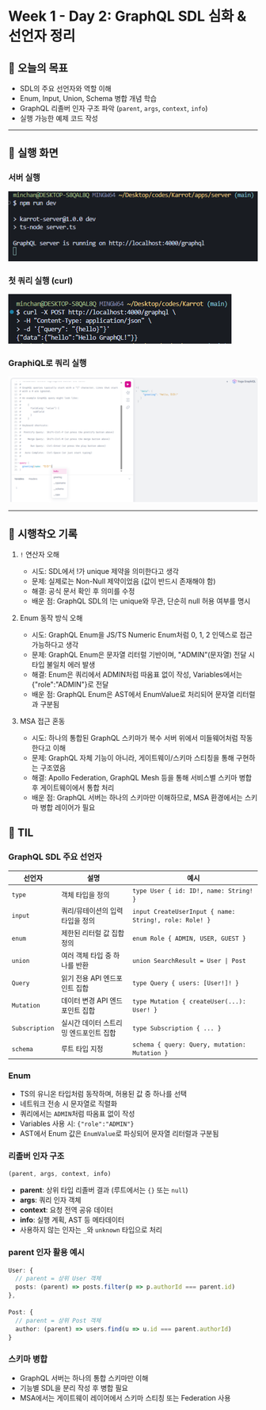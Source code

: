 # Week 1 - Day 2: GraphQL SDL 심화 & 선언자 정리

## 🎯 오늘의 목표
- SDL의 주요 선언자와 역할 이해
- Enum, Input, Union, Schema 병합 개념 학습
- GraphQL 리졸버 인자 구조 파악 (`parent`, `args`, `context`, `info`)
- 실행 가능한 예제 코드 작성

---

## 📸 실행 화면
### 서버 실행
![server-run](./images/server-run.png)

### 첫 쿼리 실행 (curl)
![curl-hello](./images/curl-hello.png)

### GraphiQL로 쿼리 실행
![graphi-greeting](./images/grahpi-greeting.png) 

---

## 🐛 시행착오 기록
1. `!` 연산자 오해
    - 시도: SDL에서 !가 unique 제약을 의미한다고 생각
    - 문제: 실제로는 Non-Null 제약이었음 (값이 반드시 존재해야 함)
    - 해결: 공식 문서 확인 후 의미를 수정
    - 배운 점: GraphQL SDL의 !는 unique와 무관, 단순히 null 허용 여부를 명시

2. Enum 동작 방식 오해
    - 시도: GraphQL Enum을 JS/TS Numeric Enum처럼 0, 1, 2 인덱스로 접근 가능하다고 생각
    - 문제: GraphQL Enum은 문자열 리터럴 기반이며, "ADMIN"(문자열) 전달 시 타입 불일치 에러 발생
    - 해결: Enum은 쿼리에서 ADMIN처럼 따옴표 없이 작성, Variables에서는 {"role":"ADMIN"}로 전달
    - 배운 점: GraphQL Enum은 AST에서 EnumValue로 처리되어 문자열 리터럴과 구분됨

3. MSA 접근 혼동
    - 시도: 하나의 통합된 GraphQL 스키마가 복수 서버 위에서 미들웨어처럼 작동한다고 이해
    - 문제: GraphQL 자체 기능이 아니라, 게이트웨이/스키마 스티칭을 통해 구현하는 구조였음
    - 해결: Apollo Federation, GraphQL Mesh 등을 통해 서비스별 스키마 병합 후 게이트웨이에서 통합 처리
    - 배운 점: GraphQL 서버는 하나의 스키마만 이해하므로, MSA 환경에서는 스키마 병합 레이어가 필요




## 📌 TIL
### GraphQL SDL 주요 선언자
| 선언자 | 설명 | 예시 |
|--------|------|------|
| `type` | 객체 타입을 정의 | `type User { id: ID!, name: String! }` |
| `input` | 쿼리/뮤테이션의 입력 타입을 정의 | `input CreateUserInput { name: String!, role: Role! }` |
| `enum` | 제한된 리터럴 값 집합 정의 | `enum Role { ADMIN, USER, GUEST }` |
| `union` | 여러 객체 타입 중 하나를 반환 | `union SearchResult = User \| Post` |
| `Query` | 읽기 전용 API 엔드포인트 집합 | `type Query { users: [User!]! }` |
| `Mutation` | 데이터 변경 API 엔드포인트 집합 | `type Mutation { createUser(...): User! }` |
| `Subscription` | 실시간 데이터 스트리밍 엔드포인트 집합 | `type Subscription { ... }` |
| `schema` | 루트 타입 지정 | `schema { query: Query, mutation: Mutation }` |


### Enum
- TS의 유니온 타입처럼 동작하며, 허용된 값 중 하나를 선택
- 네트워크 전송 시 문자열로 직렬화
- 쿼리에서는 `ADMIN`처럼 따옴표 없이 작성
- Variables 사용 시: `{"role":"ADMIN"}`
- AST에서 Enum 값은 `EnumValue`로 파싱되어 문자열 리터럴과 구분됨

### 리졸버 인자 구조
```ts
(parent, args, context, info)
```
- **parent**: 상위 타입 리졸버 결과 (루트에서는 `{}` 또는 `null`)
- **args**: 쿼리 인자 객체
- **context**: 요청 전역 공유 데이터
- **info**: 실행 계획, AST 등 메타데이터
- 사용하지 않는 인자는 `_`와 `unknown` 타입으로 처리

### parent 인자 활용 예시
```ts
User: {
  // parent = 상위 User 객체
  posts: (parent) => posts.filter(p => p.authorId === parent.id)
},

Post: {
  // parent = 상위 Post 객체
  author: (parent) => users.find(u => u.id === parent.authorId)
}
```

### 스키마 병합
- GraphQL 서버는 하나의 통합 스키마만 이해
- 기능별 SDL을 분리 작성 후 병합 필요
- MSA에서는 게이트웨이 레이어에서 스키마 스티칭 또는 Federation 사용